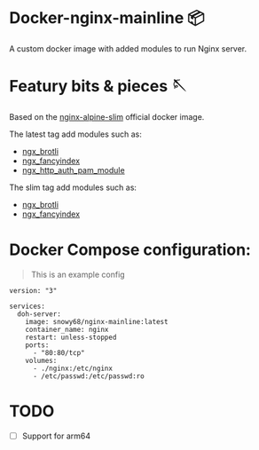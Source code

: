# Docker-nginx-mainline 📦
A custom docker image with added modules to run Nginx server.

# Featury bits & pieces 🪡

Based on the [nginx-alpine-slim](https://hub.docker.com/_/nginx) official docker image.

The latest tag add modules such as:

- [ngx_brotli](https://github.com/google/ngx_brotli)
- [ngx_fancyindex](https://github.com/aperezdc/ngx-fancyindex)
- [ngx_http_auth_pam_module](https://github.com/sto/ngx_http_auth_pam_module)

The slim tag add modules such as:

- [ngx_brotli](https://github.com/google/ngx_brotli)
- [ngx_fancyindex](https://github.com/aperezdc/ngx-fancyindex)

# Docker Compose configuration:
>This is an example config
```
version: "3"

services:
  doh-server:
    image: snowy68/nginx-mainline:latest
    container_name: nginx
    restart: unless-stopped
    ports:
      - "80:80/tcp"
    volumes:
      - ./nginx:/etc/nginx
      - /etc/passwd:/etc/passwd:ro
```
# TODO
- [ ] Support for arm64